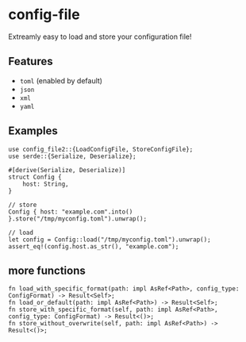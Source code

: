 # config-file

Extreamly easy to load and store your configuration file!

## Features

- `toml` (enabled by default)
- `json`
- `xml`
- `yaml`

## Examples

```rust, no_run
use config_file2::{LoadConfigFile, StoreConfigFile};
use serde::{Serialize, Deserialize};

#[derive(Serialize, Deserialize)]
struct Config {
    host: String,
}

// store
Config { host: "example.com".into() }.store("/tmp/myconfig.toml").unwrap();

// load
let config = Config::load("/tmp/myconfig.toml").unwrap();
assert_eq!(config.host.as_str(), "example.com");
```

## more functions

```rust, ignore
fn load_with_specific_format(path: impl AsRef<Path>, config_type: ConfigFormat) -> Result<Self>;
fn load_or_default(path: impl AsRef<Path>) -> Result<Self>;
fn store_with_specific_format(self, path: impl AsRef<Path>, config_type: ConfigFormat) -> Result<()>;
fn store_without_overwrite(self, path: impl AsRef<Path>) -> Result<()>;
```
